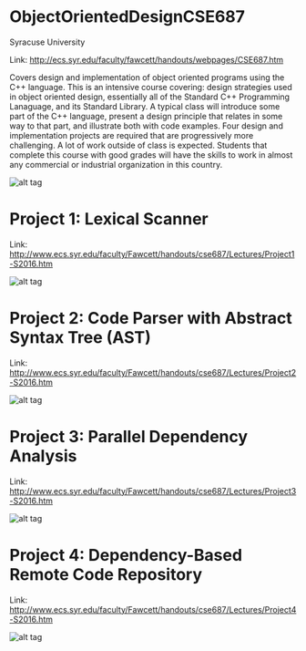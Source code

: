 # ObjectOrientedDesignCSE687
Syracuse University

Link: http://ecs.syr.edu/faculty/fawcett/handouts/webpages/CSE687.htm

Covers design and implementation of object oriented programs using the C++ language. This is an intensive course covering: design strategies used in object oriented design, essentially all of the Standard C++ Programming Lanaguage, and its Standard Library. A typical class will introduce some part of the C++ language, present a design principle that relates in some way to that part, and illustrate both with code examples. Four design and implementation projects are required that are progressively more challenging. A lot of work outside of class is expected. Students that complete this course with good grades will have the skills to work in almost any commercial or industrial organization in this country.


![alt tag](https://cloud.githubusercontent.com/assets/7700267/25068963/b2a7dc46-2240-11e7-9f34-fbb1b25f01f7.png)

# Project 1: Lexical Scanner

Link: http://www.ecs.syr.edu/faculty/Fawcett/handouts/cse687/Lectures/Project1-S2016.htm

![alt tag](https://cloud.githubusercontent.com/assets/7700267/25068965/b2ad26f6-2240-11e7-9693-efbc46e7d2e7.png)

# Project 2: Code Parser with Abstract Syntax Tree (AST)

Link: http://www.ecs.syr.edu/faculty/Fawcett/handouts/cse687/Lectures/Project2-S2016.htm

![alt tag](https://cloud.githubusercontent.com/assets/7700267/25068964/b2a98dfc-2240-11e7-9579-dd5c1ce5d57c.png)

# Project 3: Parallel Dependency Analysis

Link: http://www.ecs.syr.edu/faculty/Fawcett/handouts/cse687/Lectures/Project3-S2016.htm

![alt tag](https://cloud.githubusercontent.com/assets/7700267/25068962/b2a7463c-2240-11e7-9463-71436a8bd836.png)

# Project 4: Dependency-Based Remote Code Repository

Link: http://www.ecs.syr.edu/faculty/Fawcett/handouts/cse687/Lectures/Project4-S2016.htm

![alt tag](https://cloud.githubusercontent.com/assets/7700267/25068961/b2a70884-2240-11e7-849c-4e79af4a06bd.png)
